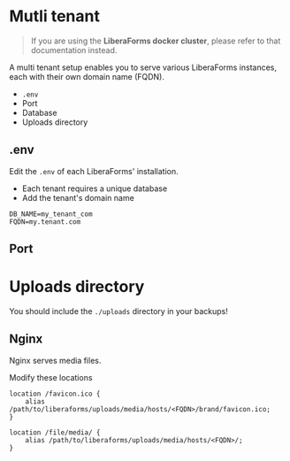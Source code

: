 # Mutli tenant

> If you are using the **LiberaForms docker cluster**, please refer to that documentation instead.

A multi tenant setup enables you to serve various LiberaForms instances, each with their own domain name (FQDN).

* `.env`
* Port
* Database
* Uploads directory


## .env

Edit the `.env` of each LiberaForms' installation.

* Each tenant requires a unique database
* Add the tenant's domain name

```
DB_NAME=my_tenant_com
FQDN=my.tenant.com
```

## Port


# Uploads directory

You should include the `./uploads` directory in your backups!

## Nginx

Nginx serves media files.

Modify these locations

```
location /favicon.ico {
    alias /path/to/liberaforms/uploads/media/hosts/<FQDN>/brand/favicon.ico;
}

location /file/media/ {
    alias /path/to/liberaforms/uploads/media/hosts/<FQDN>/;
}
```
